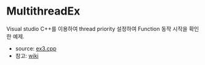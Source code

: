 # MultithreadEx
Visual studio C++를 이용하여 thread priority 설정하여 Function 동작 시작을 확인한 예제.  
* source: [ex3.cpp](MultithreadEx/ex3.cpp)
* 참고: [wiki](wiki.md)

